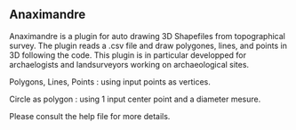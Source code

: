 Anaximandre
------------

Anaximandre is a plugin for auto drawing 3D Shapefiles from topographical survey. The plugin reads a .csv file and draw polygones, lines, and points in 3D following the code. This plugin is in particular developped for archaelogists and landsurveyors working on archaeological sites.


Polygons, Lines, Points : using input points as vertices.

Circle as polygon : using 1 input center point and a diameter mesure. 


Please consult the help file for more details.
